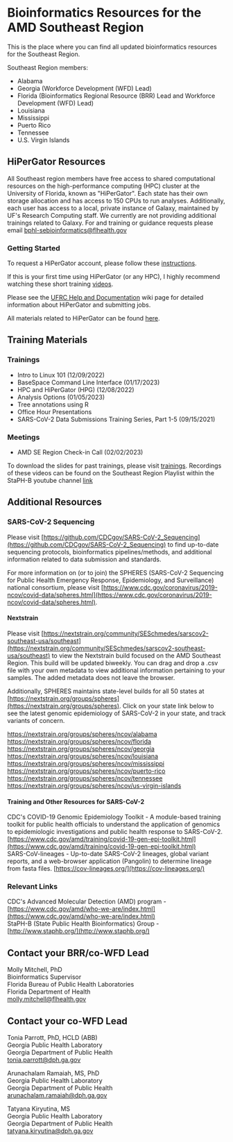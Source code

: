 # Bioinformatics Resources for the AMD Southeast Region
This is the place where you can find all updated bioinformatics resources for the Southeast Region.

Southeast Region members:
* Alabama
* Georgia (Workforce Development (WFD) Lead)
* Florida (Bioinformatics Regional Resource (BRR) Lead and Workforce Development (WFD) Lead)
* Louisiana
* Mississippi
* Puerto Rico
* Tennessee
* U.S. Virgin Islands 

## HiPerGator Resources
All Southeast region members have free access to shared computational resources on the high-performance computing (HPC) cluster at the University of Florida, known as "HiPerGator". Each state has their own storage allocation and has access to 150 CPUs to run analyses. 
Additionally, each user has access to a local, private instance of Galaxy, maintained by UF's Research Computing staff. We currently are not providing additional trainings related to Galaxy. For and training or guidance requests please email bphl-sebioinformatics@flhealth.gov

### Getting Started
To request a HiPerGator account, please follow these [instructions](hipergator/20230718_SoutheastRegion_HiPerGatorAccountAccess.pdf).

If this is your first time using HiPerGator (or any HPC), I highly recommend watching these short training [videos](https://help.rc.ufl.edu/doc/Training).

Please see the [UFRC Help and Documentation](https://help.rc.ufl.edu/doc/UFRC_Help_and_Documentation) wiki page for detailed information about HiPerGator and submitting jobs.

All materials related to HiPerGator can be found [here](hipergator).

## Training Materials
### Trainings
* Intro to Linux 101 (12/09/2022)
* BaseSpace Command Line Interface (01/17/2023)
* HPC and HiPerGator (HPG) (12/08/2022)
* Analysis Options (01/05/2023)
* Tree annotations using R 
* Office Hour Presentations
* SARS-CoV-2 Data Submissions Training Series, Part 1-5 (09/15/2021)<br />

### Meetings
* AMD SE Region Check-in Call (02/02/2023)

To download the slides for past trainings, please visit [trainings](trainings).
Recordings of these videos can be found on the Southeast Region Playlist within the StaPH-B youtube channel [link](https://www.youtube.com/watch?v=A19Dww-INJY&list=PLqK7eKDQdB7Z7OFKRs5t68m-a2Ad3m4Ow)

## Additional Resources
### SARS-CoV-2 Sequencing
Please visit [https://github.com/CDCgov/SARS-CoV-2_Sequencing](https://github.com/CDCgov/SARS-CoV-2_Sequencing) to find up-to-date sequencing protocols, bioinformatics pipelines/methods, and additional information related to data submission and standards.

For more information on (or to join) the SPHERES (SARS-CoV-2 Sequencing for Public Health Emergency Response, Epidemiology, and Surveillance) national consortium, please visit [https://www.cdc.gov/coronavirus/2019-ncov/covid-data/spheres.html](https://www.cdc.gov/coronavirus/2019-ncov/covid-data/spheres.html). 

#### Nextstrain
Please visit [https://nextstrain.org/community/SESchmedes/sarscov2-southeast-usa/southeast](https://nextstrain.org/community/SESchmedes/sarscov2-southeast-usa/southeast) to view the Nextstrain build focused on the AMD Southeast Region. This build will be updated biweekly. You can drag and drop a .csv file with your own metadata to view additional information pertaining to your samples. The added metadata does not leave the browser.

Additionally, SPHERES maintains state-level builds for all 50 states at [https://nextstrain.org/groups/spheres](https://nextstrain.org/groups/spheres). Click on your state link below to see the latest genomic epidemiology of SARS-CoV-2 in your state, and track variants of concern.

https://nextstrain.org/groups/spheres/ncov/alabama<br />
https://nextstrain.org/groups/spheres/ncov/florida<br />
https://nextstrain.org/groups/spheres/ncov/georgia<br />
https://nextstrain.org/groups/spheres/ncov/louisiana<br />
https://nextstrain.org/groups/spheres/ncov/mississippi<br />
https://nextstrain.org/groups/spheres/ncov/puerto-rico<br />
https://nextstrain.org/groups/spheres/ncov/tennessee<br />
https://nextstrain.org/groups/spheres/ncov/us-virgin-islands<br />

#### Training and Other Resources for SARS-CoV-2
CDC's COVID-19 Genomic Epidemiology Toolkit - A module-based training toolkit for public health officials to understand the application of genomics to epidemiologic investigations and public health response to SARS-CoV-2. [https://www.cdc.gov/amd/training/covid-19-gen-epi-toolkit.html](https://www.cdc.gov/amd/training/covid-19-gen-epi-toolkit.html)<br />
SARS-CoV-lineages - Up-to-date SARS-CoV-2 lineages, global variant reports, and a web-browser application (Pangolin) to determine lineage from fasta files. [https://cov-lineages.org/](https://cov-lineages.org/)


### Relevant Links
CDC's Advanced Molecular Detection (AMD) program - [https://www.cdc.gov/amd/who-we-are/index.html](https://www.cdc.gov/amd/who-we-are/index.html)<br /> 
StaPH-B (State Public Health Bioinformatics) Group - [http://www.staphb.org/](http://www.staphb.org/)

## Contact your BRR/co-WFD Lead
Molly Mitchell, PhD<br />
Bioinformatics Supervisor<br />
Florida Bureau of Public Health Laboratories<br />
Florida Department of Health<br />
molly.mitchell@flhealth.gov<br />

## Contact your co-WFD Lead
Tonia Parrott, PhD, HCLD (ABB)<br />
Georgia Public Health Laboratory<br /> 
Georgia Department of Public Health<br /> 
tonia.parrott@dph.ga.gov<br />

Arunachalam Ramaiah, MS, PhD<br />
Georgia Public Health Laboratory<br /> 
Georgia Department of Public Health<br />
arunachalam.ramaiah@dph.ga.gov<br />

Tatyana Kiryutina, MS<br />
Georgia Public Health Laboratory<br /> 
Georgia Department of Public Health<br /> 
tatyana.kiryutina@dph.ga.gov<br />

